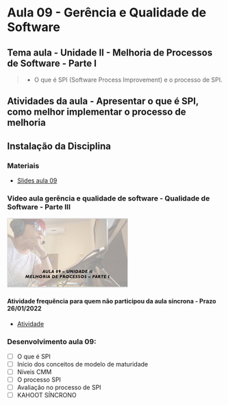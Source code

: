 # Aula 09 - Gerência e Qualidade de Software
## Tema aula - Unidade II - Melhoria de Processos de Software - Parte I
 
>  *  O que é SPI (Software Process Improvement) e o processo de SPI.

## Atividades da aula - Apresentar o que é SPI, como melhor implementar o processo de melhoria

## Instalação da Disciplina

### Materiais

- [Slides aula 09](aula9_unidadeII_melhoria_processos_parte1.pdf)

### Video aula gerência e qualidade de software -  Qualidade de Software - Parte III
[![Aula - Melhoria de processos - PARTE 1](capa_aula9.png)](https://youtu.be/P97gMpbVO5w)

####  Atividade frequência para quem não participou da aula síncrona - Prazo 26/01/2022

- [Atividade](https://forms.gle/ZhLi91xrc9gRYyqe6)

### Desenvolvimento aula 09: 

- [ ] O que é SPI
- [ ] Início dos conceitos de modelo de maturidade
- [ ] Níveis CMM
- [ ] O processo SPI
- [ ] Avaliação no processo de SPI
- [ ] KAHOOT SÍNCRONO
